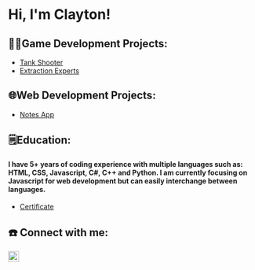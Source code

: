 <h1>Hi, I'm Clayton! <br/></h1>

<h2>👨‍💻Game Development Projects:</h2>

- [Tank Shooter](https://github.com/CDavi6/Tank-Shooter-Game)
- [Extraction Experts]()

<h2>🌐Web Development Projects:</h2>

- [Notes App](https://notes-app-chi-inky.vercel.app)

<h2>🗒️Education:</h2>

####  I have 5+ years of coding experience with multiple languages such as: HTML, CSS, Javascript, C#, C++ and Python. I am currently focusing on Javascript for web development but can easily interchange between    languages. 
- [Certificate]()

<h2>☎️ Connect with me:</h2>

[<img align="left" alt="Cdavi06 | Twitter" width="22px" src="https://cdn.jsdelivr.net/npm/simple-icons@v3/icons/twitter.svg" />][twitter]

[twitter]: https://twitter.com/Cdavi06
